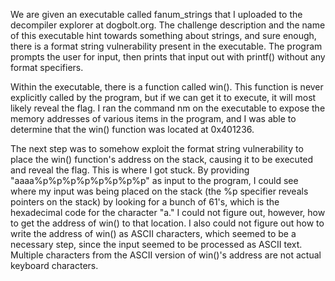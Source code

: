 We are given an executable called fanum_strings that I uploaded to the decompiler explorer at
dogbolt.org. The challenge description and the name of this executable hint towards something
about strings, and sure enough, there is a format string vulnerability present in the executable.
The program prompts the user for input, then prints that input out with printf() without any
format specifiers.

Within the executable, there is a function called win(). This function is never explicitly called
by the program, but if we can get it to execute, it will most likely reveal the flag. I ran the
command nm on the executable to expose the memory addresses of various items in the program, and
I was able to determine that the win() function was located at 0x401236.

The next step was to somehow exploit the format string vulnerability to place the win() function's
address on the stack, causing it to be executed and reveal the flag. This is where I got stuck.
By providing "aaaa%p%p%p%p%p%p%p%p" as input to the program, I could see where my input was being
placed on the stack (the %p specifier reveals pointers on the stack) by looking for a bunch of 61's,
which is the hexadecimal code for the character "a." I could not figure out, however, how to get
the address of win() to that location. I also could not figure out how to write the address of win()
as ASCII characters, which seemed to be a necessary step, since the input seemed to be processed as
ASCII text. Multiple characters from the ASCII version of win()'s address are not actual keyboard
characters.
